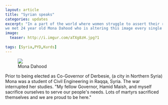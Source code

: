 ```yaml
---
layout: article
title: "Syrian speaks"
categories: updates
excerpt: "In a part of the world where women struggle to assert their rights, 
we met 24 year old Mona Dahood who is altering this image every single day"
image:
  teaser: http://i.imgur.com/aTXg8zH.jpg?1
  
tags: [Syria,PYD,Kurds]
---
```


<figure>
	<a href="http://i.imgur.com/aTXg8zH.jpg?1"><img src="http://i.imgur.com/aTXg8zH.jpg?1"></a>
	<figcaption>Mona Dahood</figcaption>
</figure>

Prior to being elected as Co-Governor of Derbesie, (a city in Northern Syria) Mona was a student of Civil Engineering in Raqqa, Syria. The war interrupted her studies. 
"My fellow Governor, Hamid Maish, and myself sacrifice ourselves to serve our people's needs. Lots of martyrs sacrificed themselves and we are proud to be here."

